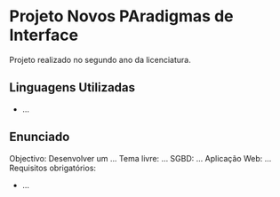# Projeto Novos PAradigmas de Interface
Projeto realizado no segundo ano da licenciatura.

## Linguagens Utilizadas
- ...

## Enunciado
Objectivo: Desenvolver um ...
Tema livre: ...
SGBD: ...
Aplicação Web: ...
Requisitos obrigatórios:
- ...
